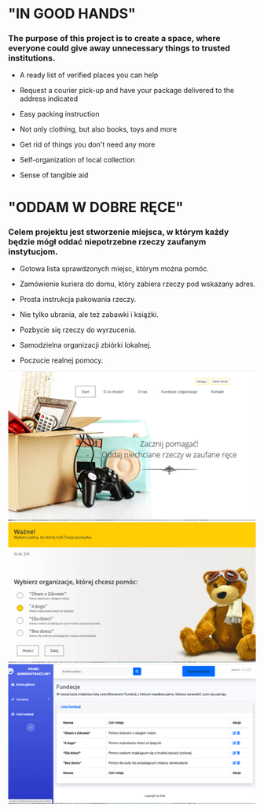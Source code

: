 
# "IN GOOD HANDS"

### The purpose of this project is to create a space, where everyone could give away unnecessary things to trusted institutions.

- A ready list of verified places you can help

- Request a courier pick-up and have your package delivered to the address indicated

- Easy packing instruction

- Not only clothing, but also books, toys and more

- Get rid of things you don't need any more

- Self-organization of local collection

- Sense of tangible aid

# "ODDAM W DOBRE RĘCE"

### Celem projektu jest stworzenie miejsca, w którym każdy będzie mógł oddać niepotrzebne rzeczy zaufanym instytucjom.

- Gotowa lista sprawdzonych miejsc, którym można pomóc.

- Zamówienie kuriera do domu, który zabiera rzeczy pod wskazany adres.

- Prosta instrukcja pakowania rzeczy.

- Nie tylko ubrania, ale też zabawki i książki.

- Pozbycie się rzeczy do wyrzucenia.

- Samodzielna organizacji zbiórki lokalnej.

- Poczucie realnej pomocy.

![picture](src/main/resources/static/screenshots/homepage.png)
![picture](src/main/resources/static/screenshots/addDonation.png)
![picture](src/main/resources/static/screenshots/adminPanel.png)







